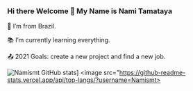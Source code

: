 ### Hi there Welcome 👋 My Name is Nami Tamataya

:house_with_garden: I’m from Brazil.

:books: I’m currently learning everything.

:outbox_tray: 2021 Goals: create a new project and find a new job.

![Namismt GitHub stats](https://github-readme-stats.vercel.app/api?username=Namismt)]
<image src="https://github-readme-stats.vercel.app/api/top-langs/?username=Namismt>
